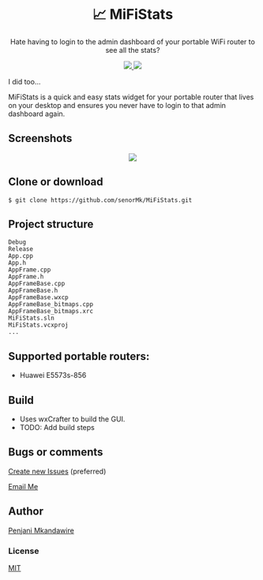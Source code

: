 <h1 align="center">
📈 MiFiStats
</h1>
<p align="center">
Hate having to login to the admin dashboard of your portable WiFi router to see all the stats?
</p>

<p align="center">
   <a href="https://github.com/senorMk/MiFiStats/blob/master/LICENSE">
      <img src="https://img.shields.io/badge/License-MIT-green.svg" />
   </a>
   <img src="https://img.shields.io/github/repo-size/senorMk/MiFiStats" />
</p>

I did too...

MiFiStats is a quick and easy stats widget for your portable router that lives on your desktop and ensures you never have to login to that admin dashboard again.

## Screenshots
<center>
	<img src="https://github.com/senorMk/MiFiStats/blob/master/resources/screenshot.png?raw=true" />
</center>

## Clone or download

```terminal
$ git clone https://github.com/senorMk/MiFiStats.git
```

## Project structure

```terminal
Debug
Release
App.cpp
App.h
AppFrame.cpp
AppFrame.h
AppFrameBase.cpp
AppFrameBase.h
AppFrameBase.wxcp
AppFrameBase_bitmaps.cpp
AppFrameBase_bitmaps.xrc
MiFiStats.sln
MiFiStats.vcxproj
...
```

## Supported portable routers:
* Huawei E5573s-856


## Build
* Uses wxCrafter to build the GUI.
* TODO: Add build steps

## Bugs or comments

[Create new Issues](https://github.com/senorMk/MiFiStats/issues) (preferred)

[Email Me](mailto:mkandawire15@gmail.com)

## Author

[Penjani Mkandawire](mailto:mkandawire15@gmail.com)

### License

[MIT](https://github.com/senorMk/MiFiStats/blob/master/LICENSE)
